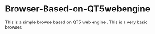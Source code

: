 # Browser-Based-on-QT5webengine
This is a simple browse based on QT5 web engine . This is a very basic browser. 
